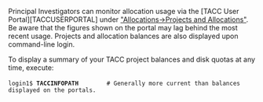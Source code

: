Principal Investigators can monitor allocation usage via the [TACC User Portal][TACCUSERPORTAL] under ["Allocations->Projects and Allocations"](https://portal.tacc.utexas.edu/projects-and-allocations). Be aware that the figures shown on the portal may lag behind the most recent usage.  Projects and allocation balances are also displayed upon command-line login.

<p class="portlet-msg-info">To display a summary of your TACC project balances and disk quotas at any time, execute:<br><br><code>login1$ <b>TACCINFOPATH</b>&nbsp;&nbsp;&nbsp;&nbsp;&nbsp;&nbsp;&nbsp;&nbsp;# Generally more current than balances displayed on the portals.</code></p>


